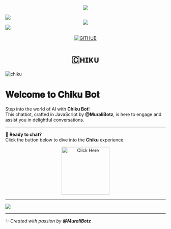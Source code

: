 <p align="center"> 
   <img src="https://capsule-render.vercel.app/api?type=waving&color=gradient&text=𝑴𝑼𝑹𝜜𝑳𝑰&height=100&section=header"/> 
 </p> 
 
<img src="https://user-images.githubusercontent.com/73097560/115834477-dbab4500-a447-11eb-908a-139a6edaec5c.gif"> 

<div align="center">
  <img src="https://readme-typing-svg.herokuapp.com?color=FFA500&center=true&lines=──+「+CHIKU+BOT+」+──;A+AI+CHATBOT+MADE+IN+JAVASCRIPT&width=600&height=180">
</div>

<img src="https://user-images.githubusercontent.com/73097560/115834477-dbab4500-a447-11eb-908a-139a6edaec5c.gif"> 
<img src="https://camo.githubusercontent.com/82291b0fe831bfc6781e07fc5090cbd0a8b912bb8b8d4fec0696c881834f81ac/68747470733a2f2f70726f626f742e6d656469612f394575424971676170492e676966" width="8" height="3">

<p align="center">
  <a href="https://github-stats-alpha.vercel.app/api?username=MysticalDevs&cc=000&tc=fff&ic=fff&bc=000" title="MURALI">
    <img src="https://github-stats-alpha.vercel.app/api?username=MysticalDevs&cc=255&tc=fff&ic=ff69b4&bc=870" alt="GITHUB" />
  </a>
</p>


   
<h1 align="center"><b>🇨ʜɪᴋᴜ</b></h1>

![chiku](./Image/chikuu.png)

# 𝐖𝐞𝐥𝐜𝐨𝐦𝐞 𝐭𝐨 𝐂𝐡𝐢𝐤𝐮 𝐁𝐨𝐭

Step into the world of AI with **Chiku Bot**!  
This chatbot, crafted in JavaScript by **@MuraliBotz**, is here to engage and assist you in delightful conversations.

---

🌟 **Ready to chat?**  
Click the button below to dive into the **Chiku** experience:

<p align="center">
  <a href="https://muralibotz.github.io/Chiku/">
    <img src="https://img.shields.io/badge/click%20me-007BFF?style=for-the-badge&logo=appveyor&logoColor=white&labelColor=007BFF&color=white&logoWidth=25" alt="Click Here" width="150">
  </a>
</p>

---

<p align="left"> 
   <img src="https://capsule-render.vercel.app/api?type=waving&color=gradient&height=100&section=footer"/> 
</p>

---

✨ _Created with passion by **@MuraliBotz**_
